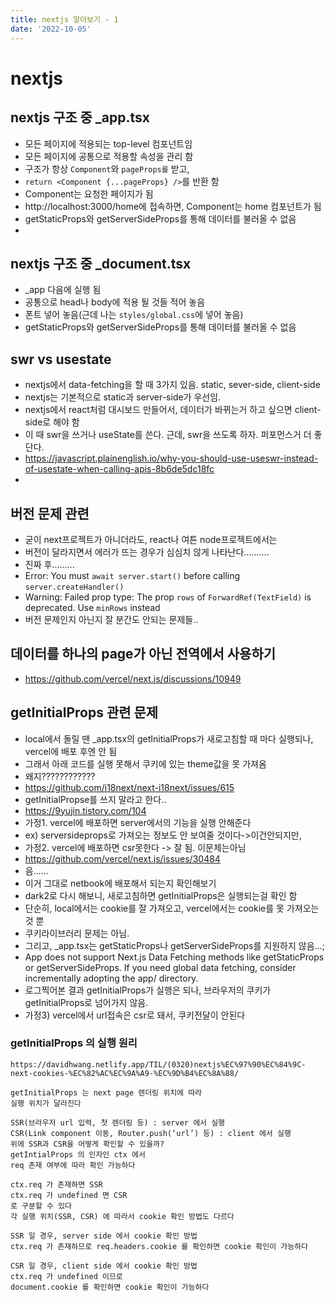 ```yaml
---
title: nextjs 알아보기 - 1
date: '2022-10-05'
---
```


# nextjs

## nextjs 구조 중 _app.tsx
- 모든 페이지에 적용되는 top-level 컴포넌트임
- 모든 페이지에 공통으로 적용할 속성을 관리 함
- 구조가 항상 `Component`와 `pageProps를` 받고, 
- `return <Component {...pageProps} />`를 반환 함
- Component는 요청한 페이지가 됨
- http://localhost:3000/home에 접속하면, Component는 home 컴포넌트가 됨
- getStaticProps와 getServerSideProps를 통해 데이터를 불러올 수 없음
- 
## nextjs 구조 중 _document.tsx
- _app 다음에 실행 됨
- 공통으로 head나 body에 적용 될 것들 적어 놓음
- 폰트 넣어 놓음(근데 나는 `styles/global.css`에 넣어 놓음)
- getStaticProps와 getServerSideProps를 통해 데이터를 불러올 수 없음

## swr vs usestate
- nextjs에서 data-fetching을 할 때 3가지 있음. static, sever-side, client-side
- nextjs는 기본적으로 static과 server-side가 우선임.
- nextjs에서 react처럼 대시보드 만들어서, 데이터가 바뀌는거 하고 싶으면 client-side로 해야 함
- 이 때 swr을 쓰거나 useState를 쓴다. 근데, swr을 쓰도록 하자. 퍼포먼스거 더 좋단다.
- https://javascript.plainenglish.io/why-you-should-use-useswr-instead-of-usestate-when-calling-apis-8b6de5dc18fc
- 


## 버전 문제 관련
- 굳이 next프로젝트가 아니더라도, react나 여튼 node프로젝트에서는
- 버전이 달라지면서 에러가 뜨는 경우가 심심치 않게 나타난다..........
- 진짜 후......... 
- Error: You must `await server.start()` before calling `server.createHandler()`
- Warning: Failed prop type: The prop `rows` of `ForwardRef(TextField)` is deprecated. Use `minRows` instead
- 버전 문제인지 아닌지 잘 분간도 안되는 문제들..

## 데이터를 하나의 page가 아닌 전역에서 사용하기
- https://github.com/vercel/next.js/discussions/10949

## getInitialProps 관련 문제
- local에서 돌릴 땐 _app.tsx의 getInitialProps가 새로고침할 때 마다 실행되나, vercel에 배포 후엔 안 됨
- 그래서 아래 코드를 실행 못해서 쿠키에 있는 theme값을 못 가져옴
- 왜지????????????
- https://github.com/i18next/next-i18next/issues/615
- getInitialPropse를 쓰지 말라고 한다..
- https://9yujin.tistory.com/104
- 가정1. vercel에 배포하면 server에서의 기능을 실행 안해준다
- ex) serversideprops로 가져오는 정보도 안 보여줄 것이다->이건안되지만,
- 가정2. vercel에 배포하면 csr못한다 -> 잘 됨. 이문제는아님
- https://github.com/vercel/next.js/issues/30484
- 음......
- 이거 그대로 netbook에 배포해서 되는지 확인해보기
- dark2로 다시 해보니, 새로고침하면 getInitialProps은 실행되는걸 확인 함
- 단순히, local에서는 cookie를 잘 가져오고, vercel에서는 cookie를 못 가져오는 것 뿐
- 쿠키라이브러리 문제는 아님.
- 그리고, _app.tsx는 getStaticProps나 getServerSideProps를 지원하지 않음...;
- App does not support Next.js Data Fetching methods like getStaticProps or getServerSideProps. If you need global data fetching, consider incrementally adopting the app/ directory.
- 로그찍어본 결과 getInitialProps가 실행은 되나, 브라우저의 쿠키가 getInitialProps로 넘어가지 않음.
- 가정3) vercel에서 url접속은 csr로 돼서, 쿠키전달이 안된다

### getInitialProps 의 실행 원리
```
https://davidhwang.netlify.app/TIL/(0320)nextjs%EC%97%90%EC%84%9C-next-cookies-%EC%82%AC%EC%9A%A9-%EC%9D%B4%EC%8A%88/  

getInitialProps 는 next page 렌더링 위치에 따라
실행 위치가 달라진다

SSR(브라우저 url 입력, 첫 렌더링 등) : server 에서 실행
CSR(Link component 이동, Router.push(‘url’) 등) : client 에서 실행
위에 SSR과 CSR을 어떻게 확인할 수 있을까?
getIntialProps 의 인자인 ctx 에서
req 존재 여부에 따라 확인 가능하다

ctx.req 가 존재하면 SSR
ctx.req 가 undefined 면 CSR
로 구분할 수 있다
각 실행 위치(SSR, CSR) 에 따라서 cookie 확인 방법도 다르다

SSR 일 경우, server side 에서 cookie 확인 방법
ctx.req 가 존재하므로 req.headers.cookie 를 확인하면 cookie 확인이 가능하다

CSR 일 경우, client side 에서 cookie 확인 방법
ctx.req 가 undefined 이므로
document.cookie 를 확인하면 cookie 확인이 가능하다
```
